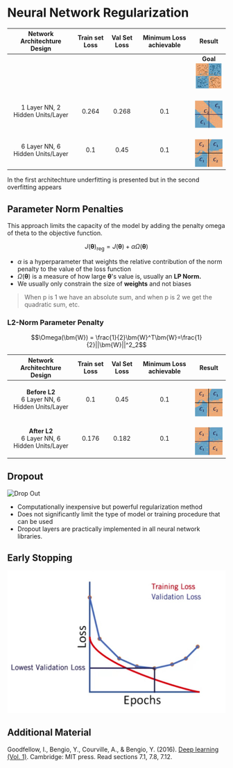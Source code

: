 # Neural Network Regularization

|Network Architechture Design|Train set Loss|Val Set Loss|Minimum Loss achievable|Result|
|:--:|:---:|:---:|:--:|:--:|
|||||**Goal**</br><img src="./Goal.jpg" alt="Goal" width="100">|
|1 Layer NN, 2 Hidden Units/Layer|0.264|0.268|0.1|</br><img src="./Initial.jpg" alt="Initial" width="100">|
|6 Layer NN, 6 Hidden Units/Layer|0.1|0.45|0.1|</br><img src="./Second.jpg" alt="Second" width="100">|

In the first architechture underfitting is presented but in the second overfitting appears

## Parameter Norm Penalties

This approach limits the capacity of the model by adding the penalty omega of theta to the objective function.

$$J(\bm{\theta})_{\text{reg}} = J(\bm{\theta}) + \alpha\Omega(\bm{\theta})$$

* $\alpha$ is a hyperparameter that weights the relative contribution of the norm penalty to the value of the loss function
* $\Omega(\bm{\theta})$ is a measure of how large $\bm{\theta}$'s value is, usually an **LP Norm.**
* We usually only constrain the size of **weights** and not biases

> When p is 1 we have an absolute sum, and when p is 2 we get the quadratic sum, etc.

### L2-Norm Parameter Penalty

$$\Omega(\bm{W}) = \frac{1}{2}\bm{W}^T\bm{W}=\frac{1}{2}||\bm{W}||^2_2$$

|Network Architechture Design|Train set Loss|Val Set Loss|Minimum Loss achievable|Result|
|:--:|:---:|:---:|:--:|:--:|
|**Before L2** </br> 6 Layer NN, 6 Hidden Units/Layer|0.1|0.45|0.1|</br><img src="./Second.jpg" alt="Second" width="100">|
|**After L2** </br> 6 Layer NN, 6 Hidden Units/Layer|0.176|0.182|0.1|</br><img src="./L2.jpg" alt="L2" width="100">|

## Dropout

![Drop Out](https://cdn-images-1.medium.com/max/644/1*dEi_IkVB7IpkzZ-6H0Vpsg.png)

* Computationally inexpensive but powerful
regularization method
* Does not significantly limit the type of model or
training procedure that can be used
* Dropout layers are practically implemented in all
neural network libraries.

## Early Stopping

![early stop](./Early%20stop.jpg)

## Additional Material

Goodfellow, I., Bengio, Y., Courville, A., & Bengio, Y. (2016). [Deep learning (Vol. 1)](https://www.deeplearningbook.org/). Cambridge: MIT press. Read sections  7.1, 7.8, 7.12.

